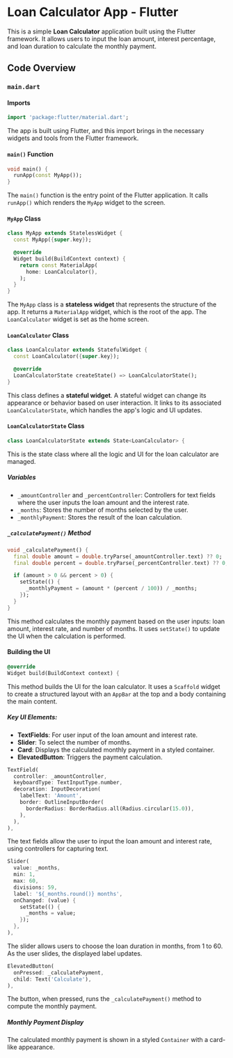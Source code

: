 # Loan Calculator App - Flutter

This is a simple **Loan Calculator** application built using the Flutter framework. It allows users to input the loan amount, interest percentage, and loan duration to calculate the monthly payment.

## Code Overview

### `main.dart`

#### Imports
```dart
import 'package:flutter/material.dart';
```
The app is built using Flutter, and this import brings in the necessary widgets and tools from the Flutter framework.

#### `main()` Function
```dart
void main() {
  runApp(const MyApp());
}
```
The `main()` function is the entry point of the Flutter application. It calls `runApp()` which renders the `MyApp` widget to the screen.

#### `MyApp` Class
```dart
class MyApp extends StatelessWidget {
  const MyApp({super.key});

  @override
  Widget build(BuildContext context) {
    return const MaterialApp(
      home: LoanCalculator(),
    );
  }
}
```
The `MyApp` class is a **stateless widget** that represents the structure of the app. It returns a `MaterialApp` widget, which is the root of the app. The `LoanCalculator` widget is set as the home screen.

#### `LoanCalculator` Class
```dart
class LoanCalculator extends StatefulWidget {
  const LoanCalculator({super.key});

  @override
  LoanCalculatorState createState() => LoanCalculatorState();
}
```
This class defines a **stateful widget**. A stateful widget can change its appearance or behavior based on user interaction. It links to its associated `LoanCalculatorState`, which handles the app's logic and UI updates.

#### `LoanCalculatorState` Class
```dart
class LoanCalculatorState extends State<LoanCalculator> {
```
This is the state class where all the logic and UI for the loan calculator are managed.

##### Variables
- `_amountController` and `_percentController`: Controllers for text fields where the user inputs the loan amount and the interest rate.
- `_months`: Stores the number of months selected by the user.
- `_monthlyPayment`: Stores the result of the loan calculation.

##### `_calculatePayment()` Method
```dart
void _calculatePayment() {
  final double amount = double.tryParse(_amountController.text) ?? 0;
  final double percent = double.tryParse(_percentController.text) ?? 0;

  if (amount > 0 && percent > 0) {
    setState(() {
      _monthlyPayment = (amount * (percent / 100)) / _months;
    });
  }
}
```
This method calculates the monthly payment based on the user inputs: loan amount, interest rate, and number of months. It uses `setState()` to update the UI when the calculation is performed.

#### Building the UI
```dart
@override
Widget build(BuildContext context) {
```
This method builds the UI for the loan calculator. It uses a `Scaffold` widget to create a structured layout with an `AppBar` at the top and a body containing the main content.

##### Key UI Elements:
- **TextFields**: For user input of the loan amount and interest rate.
- **Slider**: To select the number of months.
- **Card**: Displays the calculated monthly payment in a styled container.
- **ElevatedButton**: Triggers the payment calculation.

```dart
TextField(
  controller: _amountController,
  keyboardType: TextInputType.number,
  decoration: InputDecoration(
    labelText: 'Amount',
    border: OutlineInputBorder(
      borderRadius: BorderRadius.all(Radius.circular(15.0)),
    ),
  ),
),
```
The text fields allow the user to input the loan amount and interest rate, using controllers for capturing text.

```dart
Slider(
  value: _months,
  min: 1,
  max: 60,
  divisions: 59,
  label: '${_months.round()} months',
  onChanged: (value) {
    setState(() {
      _months = value;
    });
  },
),
```
The slider allows users to choose the loan duration in months, from 1 to 60. As the user slides, the displayed label updates.

```dart
ElevatedButton(
  onPressed: _calculatePayment,
  child: Text('Calculate'),
),
```
The button, when pressed, runs the `_calculatePayment()` method to compute the monthly payment.

##### Monthly Payment Display
The calculated monthly payment is shown in a styled `Container` with a card-like appearance.
